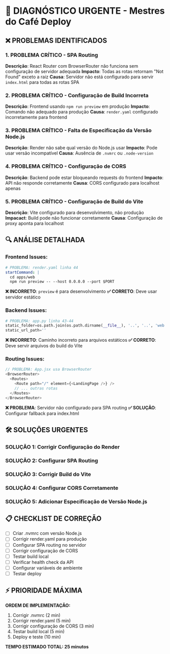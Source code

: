 # 🚨 DIAGNÓSTICO URGENTE - Mestres do Café Deploy

## ❌ PROBLEMAS IDENTIFICADOS

### 1. **PROBLEMA CRÍTICO - SPA Routing**
**Descrição**: React Router com BrowserRouter não funciona sem configuração de servidor adequada
**Impacto**: Todas as rotas retornam "Not Found" exceto a raiz
**Causa**: Servidor não está configurado para servir `index.html` para todas as rotas SPA

### 2. **PROBLEMA CRÍTICO - Configuração de Build Incorreta**
**Descrição**: Frontend usando `npm run preview` em produção
**Impacto**: Comando não adequado para produção
**Causa**: `render.yaml` configurado incorretamente para frontend

### 3. **PROBLEMA CRÍTICO - Falta de Especificação da Versão Node.js**
**Descrição**: Render não sabe qual versão do Node.js usar
**Impacto**: Pode usar versão incompatível
**Causa**: Ausência de `.nvmrc` ou `.node-version`

### 4. **PROBLEMA CRÍTICO - Configuração de CORS**
**Descrição**: Backend pode estar bloqueando requests do frontend
**Impacto**: API não responde corretamente
**Causa**: CORS configurado para localhost apenas

### 5. **PROBLEMA CRÍTICO - Configuração de Build do Vite**
**Descrição**: Vite configurado para desenvolvimento, não produção
**Impacact**: Build pode não funcionar corretamente
**Causa**: Configuração de proxy aponta para localhost

## 🔍 ANÁLISE DETALHADA

### Frontend Issues:
```yaml
# PROBLEMA: render.yaml linha 44
startCommand: |
  cd apps/web
  npm run preview -- --host 0.0.0.0 --port $PORT
```
**❌ INCORRETO**: `preview` é para desenvolvimento
**✅ CORRETO**: Deve usar servidor estático

### Backend Issues:
```python
# PROBLEMA: app.py linha 43-44
static_folder=os.path.join(os.path.dirname(__file__), '..', '..', 'web'),
static_url_path=''
```
**❌ INCORRETO**: Caminho incorreto para arquivos estáticos
**✅ CORRETO**: Deve servir arquivos do build do Vite

### Routing Issues:
```javascript
// PROBLEMA: App.jsx usa BrowserRouter
<BrowserRouter>
  <Routes>
    <Route path="/" element={<LandingPage />} />
    // ... outras rotas
  </Routes>
</BrowserRouter>
```
**❌ PROBLEMA**: Servidor não configurado para SPA routing
**✅ SOLUÇÃO**: Configurar fallback para index.html

## 🛠️ SOLUÇÕES URGENTES

### SOLUÇÃO 1: Corrigir Configuração do Render
### SOLUÇÃO 2: Configurar SPA Routing
### SOLUÇÃO 3: Corrigir Build do Vite
### SOLUÇÃO 4: Configurar CORS Corretamente
### SOLUÇÃO 5: Adicionar Especificação de Versão Node.js

## 📋 CHECKLIST DE CORREÇÃO

- [ ] Criar .nvmrc com versão Node.js
- [ ] Corrigir render.yaml para produção
- [ ] Configurar SPA routing no servidor
- [ ] Corrigir configuração de CORS
- [ ] Testar build local
- [ ] Verificar health check da API
- [ ] Configurar variáveis de ambiente
- [ ] Testar deploy

## ⚡ PRIORIDADE MÁXIMA

**ORDEM DE IMPLEMENTAÇÃO:**
1. Corrigir .nvmrc (2 min)
2. Corrigir render.yaml (5 min)
3. Corrigir configuração de CORS (3 min)
4. Testar build local (5 min)
5. Deploy e teste (10 min)

**TEMPO ESTIMADO TOTAL: 25 minutos**
